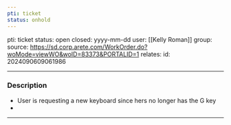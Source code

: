 ```yaml
---
pti: ticket
status: onhold
---
```

pti: ticket 
status: open
closed: yyyy-mm-dd
user: [[Kelly Roman]]
group:  
source: https://sd.corp.arete.com/WorkOrder.do?woMode=viewWO&woID=83373&PORTALID=1
relates: 
id: 2024090609061986

---
### Description
- User is requesting a new keyboard since hers no longer has the G key
-

---

